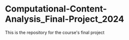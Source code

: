 # Computational-Content-Analysis_Final-Project_2024
This is the repository for the course's final project
